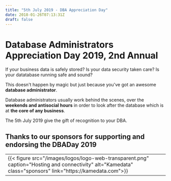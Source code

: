 ```yaml
---
title: "5th July 2019 - DBA Appreciation Day"
date: 2018-01-26T07:13:31Z
draft: false
---
```


# Database Administrators Appreciation Day 2019, 2nd Annual

If your business data is safely stored?
Is your data security taken care?
Is your datatabase running safe and sound?

This doesn't happen by magic but just because you've got an awesome **database administrator**.

Database administrators usually work behind the scenes, over the **weekends and antisocial hours** in order to look after the database which is at **the core of any business**.

The 5th July 2019 give the gift of recognition to your DBA.

## Thanks to our sponsors for supporting and endorsing the DBADay 2019

<table>
  <tr>
    <td>{{< figure src="/images/logos/logo-web-transparent.png" caption="Hosting and connectivity" alt="Kamedata" class="sponsors" link="https://kamedata.com">}}</td>
  </tr>
</table>
